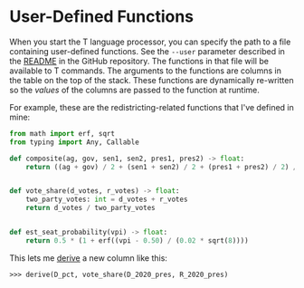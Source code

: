 # User-Defined Functions

When you start the T language processor, you can specify the path to a file containing user-defined functions. 
See the `--user` parameter described in the [README](https://github.com/alecramsay/T) in the GitHub repository.
The functions in that file will be available to T commands.
The arguments to the functions are columns in the table on the top of the stack.
These functions are dynamically re-written so the *values* of the columns are passed to the function at runtime.

For example, these are the redistricting-related functions that I've defined in mine:

```python
from math import erf, sqrt
from typing import Any, Callable

def composite(ag, gov, sen1, sen2, pres1, pres2) -> float:
    return ((ag + gov) / 2 + (sen1 + sen2) / 2 + (pres1 + pres2) / 2) / 3


def vote_share(d_votes, r_votes) -> float:
    two_party_votes: int = d_votes + r_votes
    return d_votes / two_party_votes


def est_seat_probability(vpi) -> float:
    return 0.5 * (1 + erf((vpi - 0.50) / (0.02 * sqrt(8))))
```

This lets me [derive](commands/derive.md) a new column like this:

`>>> derive(D_pct, vote_share(D_2020_pres, R_2020_pres)`